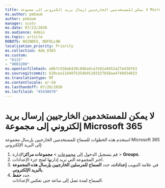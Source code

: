 ```yaml
---
title: لا يمكن للمستخدمين الخارجيين إرسال بريد إلكتروني إلى مجموعة Microsoft 365
ms.author: pebaum
author: pebaum
manager: scotv
ms.date: 07/23/2020
ms.audience: Admin
ms.topic: article
ROBOTS: NOINDEX, NOFOLLOW
localization_priority: Priority
ms.collection: Adm_O365
ms.custom:
- "6115"
- "9003200"
ms.openlocfilehash: e8b7c550ab439c84ba4ca7e92a9453a27e430763
ms.sourcegitcommit: b10cea11b4975354b91193327b58aa4740d34833
ms.translationtype: MT
ms.contentlocale: ar-SA
ms.lasthandoff: 07/28/2020
ms.locfileid: "45438678"
---
```

# <a name="external-users-cant-send-email-to-microsoft-365-group"></a>لا يمكن للمستخدمين الخارجيين إرسال بريد إلكتروني إلى مجموعة Microsoft 365

استخدم هذه الخطوات للسماح للمستخدمين الخارجيين بإرسال مجموعة Microsoft 365 إلى البريد الإلكتروني:

1. قم بتسجيل الدخول إلى [مجموعات](https://admin.microsoft.com/)  >  **مجموعات مراكز**الإدارة  >  **Groups**.
2. اختر المجموعة التي تريد إدارتها لفتح جزء الإعدادات.
3. في علامة التبويب **إعدادات،** حدد **السماح للمرسلين الخارجيين بإرسال هذه المجموعة بالبريد الإلكتروني**.
4. حدد **حفظ**.</br>
    السماح لمدة تصل إلى ساعة حتى تعكس الإعدادات. 
